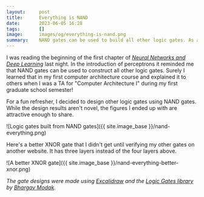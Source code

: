 ```yaml
---
layout:     post
title:      Everything is NAND
date:       2023-06-05 16:28
tags:       []
image:      images/og/everything-is-nand.png
summary:    NAND gates can be used to build all other logic gates. As a refresher, I designed gates using NAND. The designs aren't novel, but the drawn designs look nice.
---
```


I was reading the beginning of the first chapter of [_Neural Networks
and Deep Learning_](http://neuralnetworksanddeeplearning.com/) last
night. In the introduction of perceptrons it reminded me that NAND
gates can be used to construct all other logic gates. Surely I learned
that in my first computer architecture course and explained it to
others when I was a TA for "Computer Architecture I" during my first
graduate school semester!

For a fun refresher, I decided to design other logic gates using NAND
gates. While the design results aren't novel, the figures I ended up
with are attractive enough to share.

![Logic gates built from NAND gates]({{ site.image_base }}/nand-everything.png)

Here's a better XNOR gate that I didn't get until verifying my other
gates on another website. It has three layers instead of the four
layers above.

![A better XNOR gate]({{ site.image_base }}/nand-everything-better-xnor.png)

_The gate designs were made using
[Excalidraw](https://excalidraw.com/) and the [Logic Gates
library](https://libraries.excalidraw.com/#thebrahmnicboy-logic-gates)
by [Bhargav Modak](https://github.com/TheBrahmnicBoy)._
